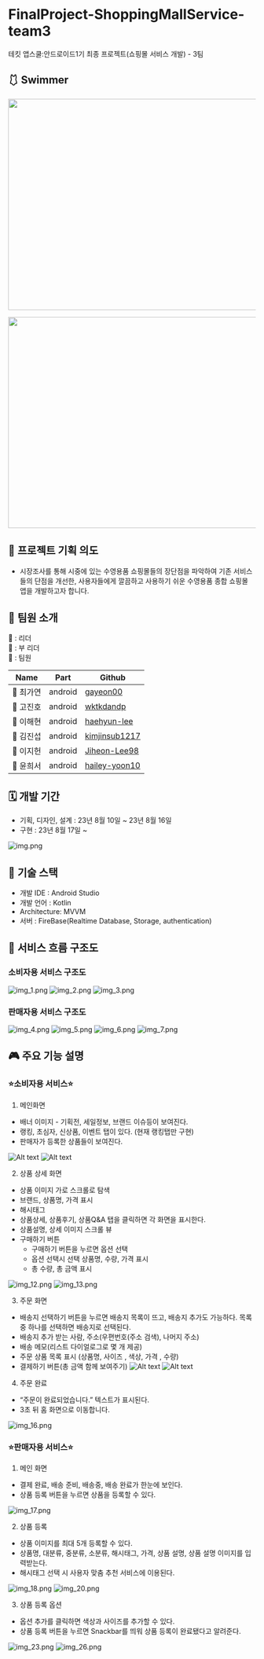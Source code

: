 # FinalProject-ShoppingMallService-team3
테킷 앱스쿨:안드로이드1기 최종 프로젝트(쇼핑몰 서비스 개발) - 3팀
## 🩱 Swimmer

<p align="center"><img src="https://user-images.githubusercontent.com/86085387/263642030-c94608c2-002d-4f0a-8e67-7d63f8597266.jpg" width="900" height="430"/></p>

<p align="center"><img src="https://user-images.githubusercontent.com/86085387/263644430-9d478e27-5c7e-4e67-9fb6-9dc9a06ac797.png" width="900" height="430"/></p>

## 📜 프로젝트 기획 의도
- 시장조사를 통해 시중에 있는 수영용품 쇼핑몰들의 장단점을 파악하여 기존 서비스들의 단점을 개선한, 사용자들에게 깔끔하고 사용하기 쉬운 수영용품 종합 쇼핑몰 앱을 개발하고자 합니다.

## 🌱 팀원 소개
🦁 : 리더 <br>
🐯 : 부 리더 <br>
🐹 : 팀원 <br>

| Name   | Part        |Github|
|--------|-------------|---|
| 🦁 최가연 | android |[gayeon00](https://github.com/gayeon00)|
| 🐯 고진호 | android     |[wktkdandp](https://github.com/wktkdandp)|
| 🐹 이해현 | android     |[haehyun-lee](https://github.com/haehyun-lee)|
| 🐹 김진섭 | android     |[kimjinsub1217](https://github.com/kimjinsub1217)|
| 🐹 이지헌 | android     |[Jiheon-Lee98](https://github.com/Jiheon-Lee98)|
| 🐹 윤희서 | android     |[hailey-yoon10](https://github.com/hailey-yoon10)|

## 🗓️ 개발 기간
- 기획, 디자인, 설계 : 23년 8월 10일 ~ 23년 8월 16일
- 구현 : 23년 8월 17일 ~

![img.png](img.png)

## 🔨 기술 스택
- 개발 IDE : Android Studio
- 개발 언어 : Kotlin
- Architecture: MVVM
- 서버 : FireBase(Realtime Database, Storage, authentication)

## 📱 서비스 흐름 구조도

### 소비자용 서비스 구조도 
![img_1.png](img_1.png)
![img_2.png](img_2.png)
![img_3.png](img_3.png)

### 판매자용 서비스 구조도
![img_4.png](img_4.png)
![img_5.png](img_5.png)
![img_6.png](img_6.png)
![img_7.png](img_7.png)

## 🎮 주요 기능 설명
### ⭐소비자용 서비스⭐

1. 메인화면
- 배너 이미지 - 기획전, 세일정보, 브랜드 이슈등이 보여진다.
- 랭킹, 초심자, 신상품, 이벤트 탭이 있다. (현재 랭킹탭만 구현)
- 판매자가 등록한 상품들이 보여진다.

![Alt text](image.png)
![Alt text](image-1.png)

2. 상품 상세 화면
- 상품 이미지 가로 스크롤로 탐색
- 브랜드, 상품명, 가격 표시
- 해시태그
- 상품상세, 상품후기, 상품Q&A 탭을 클릭하면 각 화면을 표시한다.
- 상품설명, 상세 이미지 스크롤 뷰
- 구매하기 버튼
  - 구매하기 버튼을 누르면 옵션 선택
  - 옵션 선택시 선택 상품명, 수량, 가격 표시
  - 총 수량, 총 금액 표시


![img_12.png](img_12.png)
![img_13.png](img_13.png)

3. 주문 화면
- 배송지 선택하기 버튼을 누르면 배송지 목록이 뜨고, 배송지 추가도 가능하다. 목록 중 하나를 선택하면 배송지로 선택된다.
- 배송지 추가 받는 사람, 주소(우편번호(주소 검색), 나머지 주소)
- 배송 메모(리스트 다이얼로그로 몇 개 제공)
- 주문 상품 목록 표시 (상품명, 사이즈 , 색상, 가격 , 수량)
- 결제하기 버튼(총 금액 함께 보여주기)
![Alt text](image-2.png)
![Alt text](image-3.png)

4. 주문 완료
- “주문이 완료되었습니다.” 텍스트가 표시된다.
- 3초 뒤 홈 화면으로 이동합니다.

![img_16.png](img_16.png)

### ⭐판매자용 서비스⭐

1. 메인 화면
- 결제 완료, 배송 준비, 배송중, 배송 완료가 한눈에 보인다.
- 상품 등록 버튼을 누르면 상품을 등록할 수 있다.

![img_17.png](img_17.png)

2. 상품 등록
- 상품 이미지를 최대 5개 등록할 수 있다.
- 상품명, 대분류, 중분류, 소분류, 해시태그, 가격, 상품 설명, 상품 설명 이미지를 입력받는다.
- 해시태그 선택 시 사용자 맞춤 추천 서비스에 이용된다.


![img_18.png](img_18.png)
![img_20.png](img_20.png)

3. 상품 등록 옵션
- 옵션 추가를 클릭하면 색상과 사이즈를 추가할 수 있다.
- 상품 등록 버튼을 누르면 Snackbar를 띄워 상품 등록이 완료됐다고 알려준다.

![img_23.png](img_23.png)
![img_26.png](img_26.png)
